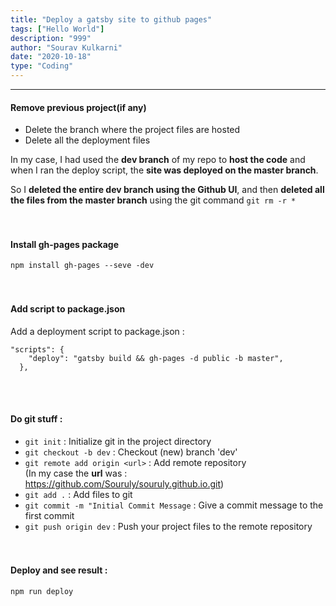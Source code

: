 ```yaml
---
title: "Deploy a gatsby site to github pages"
tags: ["Hello World"]
description: "999"
author: "Sourav Kulkarni"
date: "2020-10-18"
type: "Coding"
---
```


---
#### Remove previous project(if any)
* Delete the branch where the project files are hosted  
* Delete all the deployment files  

In my case, I had used the **dev branch** of my repo to **host the code** and when I ran the deploy script, the **site was deployed on the master branch**.  

So I **deleted the entire dev branch using the Github UI**, and then **deleted all the files from the master branch** using the git command `git rm -r *`
<br/><br/><br/>

#### Install gh-pages package
`npm install gh-pages --seve -dev`
<br/><br/><br/>

#### Add script to package.json
Add a deployment script to package.json :   
```
"scripts": {
    "deploy": "gatsby build && gh-pages -d public -b master",
  },
``` 
<br/><br/>

#### Do git stuff : 
* `git init` : Initialize git in the project directory  
* `git checkout -b dev` : Checkout (new) branch 'dev'  
* `git remote add origin <url>` : Add remote repository    
(In my case the **url** was : https://github.com/Souruly/souruly.github.io.git)  
* `git add .` : Add files to git  
* `git commit -m "Initial Commit Message` : Give a commit message to the first commit  
* `git push origin dev` : Push your project files to the remote repository
<br/><br/><br/>

#### Deploy and see result : 
`npm run deploy`
<br/><br/><br/>